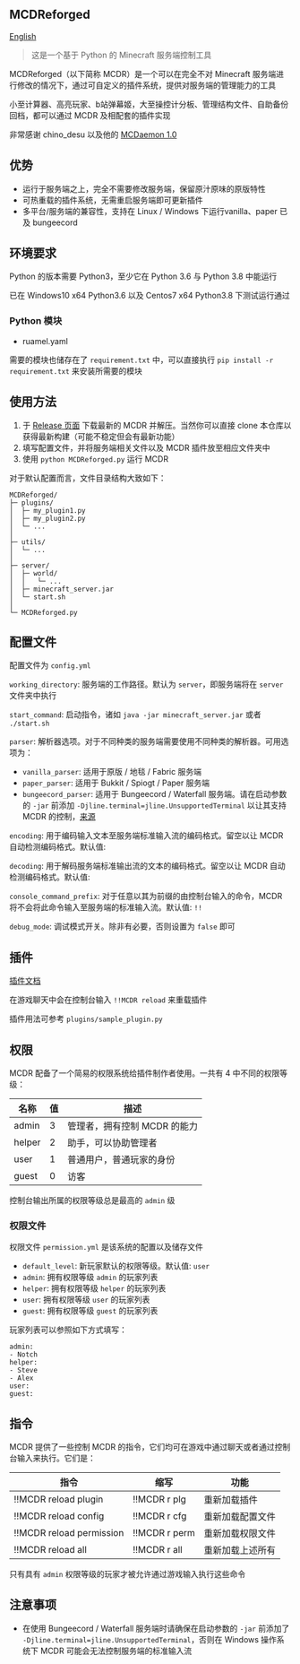 MCDReforged
--------

[English](https://github.com/Fallen-Breath/MCDReforged/blob/master/readme.md)

> 这是一个基于 Python 的 Minecraft 服务端控制工具

MCDReforged（以下简称 MCDR）是一个可以在完全不对 Minecraft 服务端进行修改的情况下，通过可自定义的插件系统，提供对服务端的管理能力的工具

小至计算器、高亮玩家、b站弹幕姬，大至操控计分板、管理结构文件、自助备份回档，都可以通过 MCDR 及相配套的插件实现

非常感谢 chino_desu 以及他的 [MCDaemon 1.0](https://github.com/kafuuchino-desu/MCDaemon)

## 优势

- 运行于服务端之上，完全不需要修改服务端，保留原汁原味的原版特性
- 可热重载的插件系统，无需重启服务端即可更新插件
- 多平台/服务端的兼容性，支持在 Linux / Windows 下运行vanilla、paper 已及 bungeecord

## 环境要求

Python 的版本需要 Python3，至少它在 Python 3.6 与 Python 3.8 中能运行

已在 Windows10 x64 Python3.6 以及 Centos7 x64 Python3.8 下测试运行通过

### Python 模块

- ruamel.yaml

需要的模块也储存在了 `requirement.txt` 中，可以直接执行 `pip install -r requirement.txt` 来安装所需要的模块

## 使用方法

1. 于 [Release 页面](https://github.com/Fallen-Breath/MCDReforged/releases) 下载最新的 MCDR 并解压。当然你可以直接 clone 本仓库以获得最新构建（可能不稳定但会有最新功能）
2. 填写配置文件，并将服务端相关文件以及 MCDR 插件放至相应文件夹中
3. 使用 `python MCDReforged.py` 运行 MCDR

对于默认配置而言，文件目录结构大致如下：

```
MCDReforged/
├─ plugins/
│  ├─ my_plugin1.py
│  ├─ my_plugin2.py
│  └─ ...
│
├─ utils/
│  └─ ...
│
├─ server/
│  ├─ world/
│  │   └─ ...
│  ├─ minecraft_server.jar
│  └─ start.sh
│
└─ MCDReforged.py
```

## 配置文件

配置文件为 `config.yml`

`working_directory`: 服务端的工作路径。默认为 `server`，即服务端将在 `server` 文件夹中执行

`start_command`: 启动指令，诸如 `java -jar minecraft_server.jar` 或者 `./start.sh`

`parser`: 解析器选项。对于不同种类的服务端需要使用不同种类的解析器。可用选项为：

- `vanilla_parser`: 适用于原版 / 地毯 / Fabric 服务端
- `paper_parser`: 适用于 Bukkit / Spiogt / Paper 服务端
- `bungeecord_parser`: 适用于 Bungeecord / Waterfall 服务端。请在启动参数的 `-jar` 前添加 `-Djline.terminal=jline.UnsupportedTerminal` 以让其支持 MCDR 的控制，[来源](https://www.spigotmc.org/wiki/start-up-parameters/)

`encoding`: 用于编码输入文本至服务端标准输入流的编码格式。留空以让 MCDR 自动检测编码格式。默认值: ` `

`decoding`: 用于解码服务端标准输出流的文本的编码格式。留空以让 MCDR 自动检测编码格式。默认值: ` `

`console_command_prefix`: 对于任意以其为前缀的由控制台输入的命令，MCDR 将不会将此命令输入至服务端的标准输入流。默认值: `!!`

`debug_mode`: 调试模式开关。除非有必要，否则设置为 `false` 即可

## 插件

[插件文档](https://github.com/Fallen-Breath/MCDReforged/blob/master/doc/plugin_cn.md)

在游戏聊天中会在控制台输入 `!!MCDR reload` 来重载插件

插件用法可参考 `plugins/sample_plugin.py`

## 权限

MCDR 配备了一个简易的权限系统给插件制作者使用。一共有 4 中不同的权限等级：

| 名称 | 值 | 描述 |
|---|---|---|
| admin | 3 | 管理者，拥有控制 MCDR 的能力
| helper | 2 | 助手，可以协助管理者
| user | 1 | 普通用户，普通玩家的身份
| guest | 0 | 访客

控制台输出所属的权限等级总是最高的 `admin` 级

### 权限文件

权限文件 `permission.yml` 是该系统的配置以及储存文件

- `default_level`: 新玩家默认的权限等级。默认值: `user`
- `admin`: 拥有权限等级 `admin` 的玩家列表
- `helper`: 拥有权限等级 `helper` 的玩家列表
- `user`: 拥有权限等级 `user` 的玩家列表
- `guest`: 拥有权限等级 `guest` 的玩家列表

玩家列表可以参照如下方式填写：

```
admin:
- Notch
helper:
- Steve
- Alex
user:
guest:
```

## 指令

MCDR 提供了一些控制 MCDR 的指令，它们均可在游戏中通过聊天或者通过控制台输入来执行。它们是：

| 指令 | 缩写 | 功能 |
|---|---|---|
| !!MCDR reload plugin | !!MCDR r plg | 重新加载插件
| !!MCDR reload config | !!MCDR r cfg | 重新加载配置文件
| !!MCDR reload permission | !!MCDR r perm | 重新加载权限文件
| !!MCDR reload all | !!MCDR r all | 重新加载上述所有

只有具有 `admin` 权限等级的玩家才被允许通过游戏输入执行这些命令

## 注意事项

- 在使用 Bungeecord / Waterfall 服务端时请确保在启动参数的 `-jar` 前添加了 `-Djline.terminal=jline.UnsupportedTerminal`，否则在 Windows 操作系统下 MCDR 可能会无法控制服务端的标准输入流

